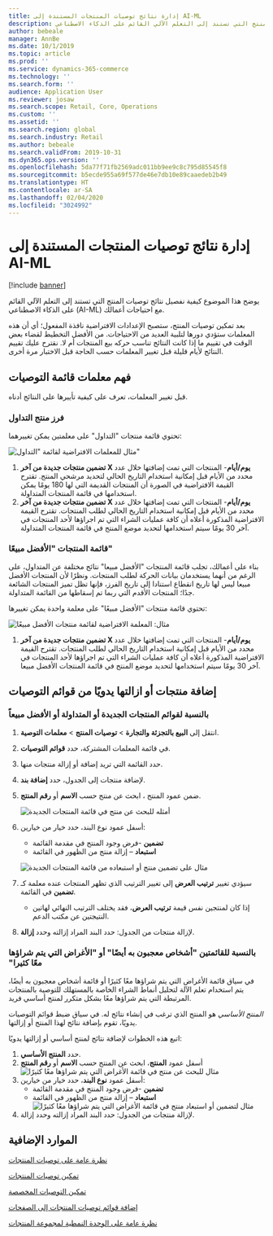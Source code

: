 ```yaml
---
title: إدارة نتائج توصيات المنتجات المستندة إلى AI-ML
description: يوضح هذا الموضوع كيفية نفصيل نتائج توصيات المنتج التي تستند إلى التعلم الآلي القائم على الذكاء الاصطناعي (AI-ML) مع احتياجات أعمالك.
author: bebeale
manager: AnnBe
ms.date: 10/1/2019
ms.topic: article
ms.prod: ''
ms.service: dynamics-365-commerce
ms.technology: ''
ms.search.form: ''
audience: Application User
ms.reviewer: josaw
ms.search.scope: Retail, Core, Operations
ms.custom: ''
ms.assetid: ''
ms.search.region: global
ms.search.industry: Retail
ms.author: bebeale
ms.search.validFrom: 2019-10-31
ms.dyn365.ops.version: ''
ms.openlocfilehash: 5da77f71fb2569adc011bb9ee9c8c795d85545f8
ms.sourcegitcommit: b5ecde955a69f577de46e7db10e89caaedeb2b49
ms.translationtype: HT
ms.contentlocale: ar-SA
ms.lasthandoff: 02/04/2020
ms.locfileid: "3024992"
---
```

# <a name="manage-ai-ml-based-product-recommendation-results"></a>إدارة نتائج توصيات المنتجات المستندة إلى AI-ML


[!include [banner](includes/banner.md)]

يوضح هذا الموضوع كيفية نفصيل نتائج توصيات المنتج التي تستند إلى التعلم الآلي القائم على الذكاء الاصطناعي (AI-ML) مع احتياجات أعمالك. 

بعد تمكين توصيات المنتج، ستصبح الإعدادات الافتراضية نافذة المفعول؛ أي أن هذه المعلمات ستؤدي دورها لتلبية العديد من الاحتياجات. من الأفضل التخطيط لقضاء بعض الوقت في تقييم ما إذا كانت النتائج تناسب حركه بيع المنتجات أم لا. نقترح عليك تقييم النتائج لأيام قليلة قبل تغيير المعلمات حسب الحاجة قبل الاختبار مرة أخرى. 

## <a name="understanding-recommendation-list-parameters"></a>فهم معلمات قائمة التوصيات

قبل تغيير المعلمات، تعرف على كيفية تأييرها على النتائج أدناه.

### <a name="trending-product-list"></a>فرز منتج التداول

تحتوي قائمة منتجات "التداول" على معلمتين يمكن تغييرهما:

![مثال للمعلمات الافتراضية لقائمة "التداول"](./media/exampletrendingparameters.png)

1. **تضمين منتجات جديدة من آخر X يوم/أيام**- المنتجات التي تمت إضافتها خلال عدد محدد من الأيام قبل إمكانية استخدام التاريخ الحالي لتحديد مرشحي المنتج. تقترح القيمة الافتراضية في الصورة أن المنتجات القديمة التي لها 180 يومًا يمكن استخدامها في قائمة المنتجات المتداولة.
1. **تضمين منتجات جديدة من آخر X يوم/أيام**- المنتجات التي تمت إضافتها خلال عدد محدد من الأيام قبل إمكانية استخدام التاريخ الحالي لطلب المنتجات. تقترح القيمة الافتراضية المذكورة أعلاه أن كافة عمليات الشراء التي تم اجراؤها لأحد المنتجات في آخر 30 يومًا سيتم استخدامها لتحديد موضع المنتج في قائمة المنتجات المتداولة. 

### <a name="best-selling-product-list"></a>قائمة المنتجات "الأفضل مبيعًا"

بناء على أعمالك، تجلب قائمة المنتجات "الأفضل مبيعا" نتائج مختلفة عن المتداول، على الرغم من أنهما يستخدمان بيانات الحركة لطلب المنتجات. ونظرًا لأن المنتجات الأفضل مبيعا ليس لها تاريخ انقطاع استنادا إلى تاريخ الفرز، فإنها تظل تميز المنتجات الشائعة جدًا؛ المنتجات الأقدم التي ربما تم إسقاطها من القائمة المتداولة. 

تحتوي قائمة منتجات "الأفضل مبيعًا" على معلمة واحدة يمكن تغييرها:

![مثال: المعلمة الافتراضية لقائمة منتجات الأفضل مبيعًا](./media/examplebestsellingparameters.PNG)

1. **تضمين منتجات جديدة من آخر X يوم/أيام**- المنتجات التي تمت إضافتها خلال عدد محدد من الأيام قبل إمكانية استخدام التاريخ الحالي لطلب المنتجات. تقترح القيمة الافتراضية المذكورة أعلاه أن كافة عمليات الشراء التي تم اجراؤها لأحد المنتجات في آخر 30 يومًا سيتم استخدامها لتحديد موضع المنتج في قائمة المنتجات الأفضل مبيعا. 

## <a name="manually-add-or-remove-products-from-recommendation-lists"></a>إضافة منتجات أو ازالتها يدويًا من قوائم التوصيات

### <a name="for-new-trending-or-best-selling-lists"></a>بالنسبة لقوائم المنتجات الجديدة أو المتداولة أو الأفضل مبيعاً

1.  انتقل إلى **البيع بالتجزئة والتجارة** > **توصيات المنتج** > **معلمات التوصية**.
1.  في قائمة المعلمات المشتركة، حدد **قوائم التوصيات**.
1.  حدد القائمة التي تريد إضافة أو إزالة منتجات منها.
1.  لإضافة منتجات إلى الجدول، حدد **إضافة بند**. 
1.  ضمن عمود المنتج ، ابحث عن منتج حسب **الاسم** أو **رقم المنتج**.

    ![أمثله للبحث عن منتج في قائمة المنتجات الجديدة](./media/examplenewlistconfiguration1.png)

1.  أسفل عمود نوع البند، حدد خيار من خيارين:
    -   **تضمين** -فرض وجود المنتج في مقدمة القائمة
    -   **استبعاد** – إزالة منتج من الظهور في القائمة
    
    ![مثال على تضمين منتج أو استبعاده من قائمة المنتجات الجديدة](./media/examplenewlistconfiguration2.png)

1.  سيؤدي تغيير **ترتيب العرض** إلى تغيير الترتيب الذي تظهر المنتجات عنده معلمة كـ **تضمين** في القائمة.
    - إذا كان لمنتجين نفس قيمة **ترتيب العرض**، فقد يختلف الترتيب النهائي لهاتين النتيجتين عن مكتب الدعم.
1.  لإزالة منتجات من الجدول: حدد البند المراد إزالته وحدد **إزالة**.


### <a name="for-people-also-like-or-frequently-bought-together-lists"></a>بالنسبة للقائمتين "أشخاص معجبون به أيضًا‬‏‫" أو "الأغراض التي يتم شراؤها معًا كثيرا"

في سياق قائمة الأغراض التي يتم شراؤها معًا كثيرًا أو قائمة أشخاص معجبون به أيضًا، يتم استخدام تعلم الآلة لتحليل أنماط الشراء الخاصة بالمستهلك للتوصية بالمنتجات المرتبطة التي يتم شراؤها معًا بشكل متكرر لمنتج أساسي فريد. 
 
*المنتج الأساسي* هو المنتج الذي ترغب في إنشاء نتائج له. في سياق ضبط قوائم التوصيات يدويًا، تقوم بإضافة نتائج لهذا المنتج أو إزالتها. 

اتبع هذه الخطوات لإضافة نتائج لمنتج أساسي أو إزالتها يدويًا:
1.  حدد **المنتج الأساسي**. 
1.  أسفل عمود **المنتج**، ابحث عن المنتج حسب **الاسم** أو **رقم المنتج**
![مثال للبحث عن منتج في قائمة الأغراض التي يتم شراؤها معًا كثيرًا‬](./media/exampleFBTlistconfiguration1.png)
1. أسفل عمود **نوع البند**، حدد خيار من خيارين:
    - **تضمين** -فرض وجود المنتج في مقدمة القائمة
    - **استبعاد** – إزالة منتج من الظهور في القائمة     
![مثال لتضمين أو استبعاد منتج في قائمة الأغراض التي يتم شراؤها معًا كثيرًا‬](./media/exampleFBTlistconfiguration2.png)
1.  لإزالة منتجات من الجدول: حدد البند المراد إزالته وحدد إزالة.


## <a name="additional-resources"></a>الموارد الإضافية

[نظرة عامة على توصيات المنتجات](product-recommendations.md)

[تمكين توصيات المنتجات](enable-product-recommendations.md)

[تمكين التوصيات المخصصة](personalized-recommendations.md)

[إضافة قوائم توصيات المنتجات إلى الصفحات](add-reco-list-to-page.md)

[نظرة عامة على الوحدة النمطية لمجموعة المنتجات](product-collection-module-overview.md)
